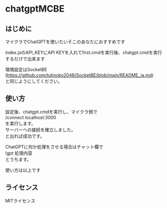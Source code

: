 # chatgptMCBE

## はじめに
マイクラでChatGPTを使いたいそこのあなたにおすすめです  
  
index.jsのAPI_KEYにAPI KEYを入れてfirst.cmdを実行後、chatgpt.cmdを実行するだけで出来ます  
  
環境設定はSocketBE  
(https://github.com/tutinoko2048/SocketBE/blob/main/README_ja.md)  
と同じようにしてください。  

## 使い方
設定後、chatgpt.cmdを実行し、マイクラ側で  
/connect localhost:3000  
を実行します。  
サーバーへの接続を確立しました。  
と出れば成功です。  

ChatGPTに何か処理をさせる場合はチャット欄で  
!gpt 処理内容  
とうちます。

使い方は以上です

## ライセンス
MITライセンス
